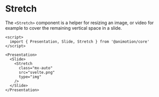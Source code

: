 <script lang="ts">
	import Stretch from './stretch.svelte'
</script>

# Stretch

The `<Stretch>` component is a helper for resizing an image, or video for example to cover the remaining vertical space in a slide.

<Stretch />

```svelte
<script>
  import { Presentation, Slide, Stretch } from '@animotion/core'
</script>

<Presentation>
  <Slide>
    <Stretch
      class="mx-auto"
      src="svelte.png"
      type="img"
    />
  </Slide>
</Presentation>
```
